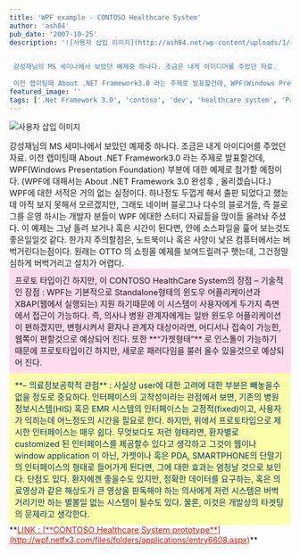 ```yaml
---
title: 'WPF example - CONTOSO Healthcare System'
author: 'ash84'
pub_date: '2007-10-25'
description: '![사용자 삽입 이미지](http://ash84.net/wp-content/uploads/1/gl138.png)

  
 강성재님의 MS 세미나에서 보았던 예제중 하나다. 조금은 내게 아이디어를 주었던 자료. 
  
 이전 랩미팅때 About .NET Framework3.0 라는 주제로 발표할건데, WPF(Windows Presentation Foundation) 부분에 대한 예제로 첨가할 예정이다. </'
featured_image: ''
tags: ['.Net Framework 3.0', 'contoso', 'dev', 'healthcare system', 'Prototype', 'WPF']
---
```



![사용자 삽입 이미지](http://ash84.net/wp-content/uploads/1/gl138.png)

<span style="font-size: 11pt;">  
 강성재님의 MS 세미나에서 보았던 예제중 하나다. 조금은 내게 아이디어를 주었던 자료. </span>  
<span style="font-size: 11pt;">  
 이전 랩미팅때 About .NET Framework3.0 라는 주제로 발표할건데, WPF(Windows Presentation Foundation) 부분에 대한 예제로 첨가할 예정이다. </span>  
<span style="font-size: 11pt;">  
 (WPF에 대해서는 About .NET Framework 3.0 완성후 , 올리겠습니다.)</span>  
<span style="font-size: 11pt;">  
</span>  
<span style="font-size: 11pt;">WPF에 대한 서적은 거의 없는 실정이다. 하나정도 두껍게 해서 출판 되었다고 했는데 </span>  
<span style="font-size: 11pt;">  
 아직 보지 못해서 모르겠지만, 그래도 네이버 블로그나 다수의 블로거들, 즉 블로그를 운영</span>  
<span style="font-size: 11pt;">  
 하시는 개발자 분들이 WPF 에대한 스터디 자료들을 많이들 올려놔 주셨다. </span>  
<span style="font-size: 11pt;">  
</span>  
<span style="font-size: 11pt;">이 예제는 그냥 돌려 보거나 혹은 시간이 된다면, 안에 소스파일을 훑어 보는것도 좋은일일것</span>  
<span style="font-size: 11pt;">  
 같다. 한가지 주의할점은, 노트북이나 혹은 사양이 낮은 컴퓨터에서는 버벅거린다는점이다. </span>  
<span style="font-size: 11pt;">  
 원래는 OTTO 의 쇼핑몰 예제를 보여드릴려구 햇는데, 그건정말 심하게 버벅거리고 설치가 어렵다. </span>  
<span style="font-size: 11pt;">  
</span>  
<span style="font-size: 11pt;">  
</span>

<div style="PADDING-RIGHT: 10px; PADDING-LEFT: 10px; PADDING-BOTTOM: 10px; PADDING-TOP: 10px; BACKGROUND-COLOR: #ffdaed"><span style="font-size: 11pt;">프로토 타입이긴 하지만, 이 CONTOSO HealthCare System의 장점 </span>  
<span style="font-size: 11pt;">  
</span>  
<span style="font-size: 11pt;">– 기술적인 장점 : WPF는 기본적으로 Standalone형태의 윈도우 어플리케이션과 XBAP(웹에서 실행되는) 지원 하기때문에 이 시스템이 사용자에게 두가지 측면에서 접근이 가능하다. 즉, 의사나 병원 관계자에게는 일반 윈도우 어플리케이션이 편하겠지만, 변형시켜서 환자나 관계자 대상이라면, 어디서나 접속이 가능한, 웹쪽이 편할것으로 예상되어 진다. </span>  
<span style="font-size: 11pt;">  
</span>  
<span style="font-size: 11pt;">또한 </span>**<span style="font-size: 11pt;">“가젯형태”</span>**<span style="font-size: 11pt;"> 로 인스톨이 가능하기 때문에 프로토타입이긴 하지만, 새로운 패러다임을 불러 올수 있을것으로 예상되어 진다. </span>  
<span style="font-size: 11pt;">  
</span></div><span style="font-size: 11pt;"></span>

<div style="PADDING-RIGHT: 10px; PADDING-LEFT: 10px; PADDING-BOTTOM: 10px; PADDING-TOP: 10px; BACKGROUND-COLOR: #faffa9"><font color="#003366">**<span style="font-size: 11pt;">– 의료정보공학적 관점</span>**  
<span style="font-size: 11pt;">  
</span>  
<span style="font-size: 11pt;">: 사실상 user에 대한 고려에 대한 부분은 빼놓을수 없을 정도로 중요하다. 인터페이스의 고착성이라는 관점에서 보면, 기존의 병원정보시스템(HIS) 혹은 EMR 시스템의 인터페이스는 고정적(fixed)이고, 사용자가 익히는데 어느정도의 시간을 필요로 한다. </span>  
<span style="font-size: 11pt;">  
</span>  
<span style="font-size: 11pt;">하지만, 위에서 프로토타입으로 제시한 인터페이스는 매우 쉽다. 무엇보다도 저런 형태라면, </span>  
<span style="font-size: 11pt;">  
 환자별로 customized 된 인터페이스를 제공할수 있다고 생각하고 그것이 웹이나 window application 이 아닌, 가젯이나 혹은 PDA, SMARTPHONE의 단말기의 인터페이스의 형태로 들어가게 된다면, 그에 대한 효과는 엄청날 것으로 보인다. </span>  
<span style="font-size: 11pt;">  
</span>  
<span style="font-size: 11pt;">단점도 있다. 환자에겐 좋을수도 있지만, 정확한 데이터를 요구하는, 혹은 의료영상과 같은 </span>  
<span style="font-size: 11pt;">  
 해상도가 큰 영상을 판독해야 하는 의사에게 저런 시스템은 버벅거리기만 하는 별볼일 없는 시스템이 될수도 있다. 물론, 이것은 개발상의 타겟팅의 문제라고 생각한다. </span>  
<span style="font-size: 11pt;">  
</span></font></div><span style="font-size: 11pt;">  
</span>**<font color="#d41a01"><u><span style="font-size: 11pt;">LINK : </span>[**<font color="#d41a01"><u><span style="font-size: 11pt;">CONTOSO Healthcare System prototype</span></u></font>**](http://wpf.netfx3.com/files/folders/applications/entry6608.aspx)</u></font>**



